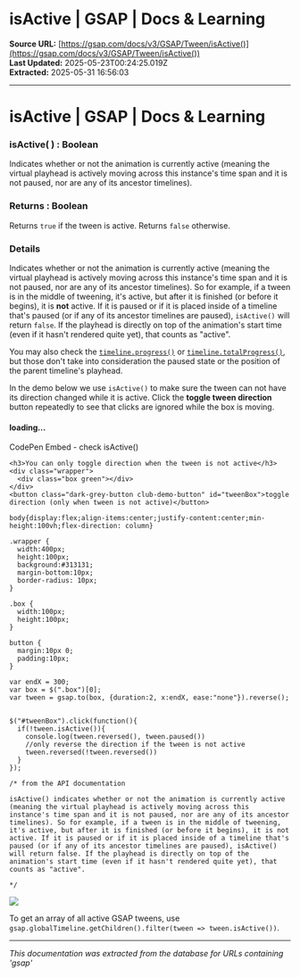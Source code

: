 # isActive | GSAP | Docs & Learning

**Source URL:** [https://gsap.com/docs/v3/GSAP/Tween/isActive()](https://gsap.com/docs/v3/GSAP/Tween/isActive())  
**Last Updated:** 2025-05-23T00:24:25.019Z  
**Extracted:** 2025-05-31 16:56:03

---

# isActive | GSAP | Docs & Learning

### isActive( ) : Boolean

Indicates whether or not the animation is currently active (meaning the virtual playhead is actively moving across this instance's time span and it is not paused, nor are any of its ancestor timelines).

### Returns : Boolean[​](#returns--boolean "Direct link to Returns : Boolean")

Returns `true` if the tween is active. Returns `false` otherwise.

### Details[​](#details "Direct link to Details")

Indicates whether or not the animation is currently active (meaning the virtual playhead is actively moving across this instance's time span and it is not paused, nor are any of its ancestor timelines). So for example, if a tween is in the middle of tweening, it's active, but after it is finished (or before it begins), it is **not** active. If it is paused or if it is placed inside of a timeline that's paused (or if any of its ancestor timelines are paused), `isActive()` will return `false`. If the playhead is directly on top of the animation's start time (even if it hasn't rendered quite yet), that counts as "active".

You may also check the [`timeline.progress()`](https://gsap.com/docs/v3/GSAP/Timeline/progress\(\)) or [`timeline.totalProgress()`](https://gsap.com/docs/v3/GSAP/Timeline/totalProgress\(\)), but those don't take into consideration the paused state or the position of the parent timeline's playhead.

In the demo below we use `isActive()` to make sure the tween can not have its direction changed while it is active. Click the **toggle tween direction** button repeatedly to see that clicks are ignored while the box is moving.

#### loading...

  CodePen Embed - check isActive()  

```
<h3>You can only toggle direction when the tween is not active</h3>
<div class="wrapper">
  <div class="box green"></div>
</div>
<button class="dark-grey-button club-demo-button" id="tweenBox">toggle direction (only when tween is not active)</button> 
```

```
body{display:flex;align-items:center;justify-content:center;min-height:100vh;flex-direction: column}

.wrapper {
  width:400px;
  height:100px;
  background:#313131;
  margin-bottom:10px;
  border-radius: 10px;
}

.box {
  width:100px;
  height:100px;
}

button {
  margin:10px 0;
  padding:10px;
}
```

```
var endX = 300;
var box = $(".box")[0];
var tween = gsap.to(box, {duration:2, x:endX, ease:"none"}).reverse();


$("#tweenBox").click(function(){
  if(!tween.isActive()){
    console.log(tween.reversed(), tween.paused())
    //only reverse the direction if the tween is not active
    tween.reversed(!tween.reversed())
  }
});

/* from the API documentation

isActive() indicates whether or not the animation is currently active (meaning the virtual playhead is actively moving across this instance's time span and it is not paused, nor are any of its ancestor timelines). So for example, if a tween is in the middle of tweening, it's active, but after it is finished (or before it begins), it is not active. If it is paused or if it is placed inside of a timeline that's paused (or if any of its ancestor timelines are paused), isActive() will return false. If the playhead is directly on top of the animation's start time (even if it hasn't rendered quite yet), that counts as "active".

*/
```

[![](https://assets.codepen.io/16327/internal/avatars/users/default.png?fit=crop&format=auto&height=256&version=1697554632&width=256)](https://codepen.io/GreenSock)

To get an array of all active GSAP tweens, use `gsap.globalTimeline.getChildren().filter(tween => tween.isActive())`.

---

*This documentation was extracted from the database for URLs containing 'gsap'*
